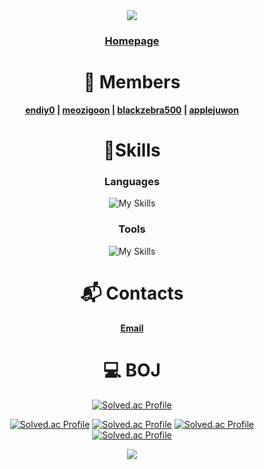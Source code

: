 <div align="center">
<img src="https://capsule-render.vercel.app/api?type=waving&color=BDBDC8&height=175&fontColor=ffffff&text=Team&nbsp;ToyoTech"/>
<h3> <a href="https://www.toyotech.dev/" target="_blank">Homepage</a> </h3>

# 👤 Members
**[endiy0](https://github.com/endiy0) | [meozigoon](https://github.com/meozigoon) | [blackzebra500](https://github.com/blackzebra500) | [applejuwon](https://github.com/applejuwon)**

# 💪Skills
### Languages
![My Skills](https://skillicons.dev/icons?i=cs,cpp,c,arduino,py,html,css,js)

### Tools
![My Skills](https://skillicons.dev/icons?i=git,visualstudio,vscode,arduino,notion,pycharm)

# :mailbox_with_mail: Contacts

**[Email](mailto:toyotech@toyotech.dev)**

# 💻 BOJ
[![Solved.ac Profile](http://mazassumnida.wtf/api/v2/generate_badge?boj=toyotech)](https://solved.ac/toyotech/)

[![Solved.ac Profile](http://mazassumnida.wtf/api/v2/generate_badge?boj=endiy)](https://solved.ac/endiy/)
[![Solved.ac Profile](http://mazassumnida.wtf/api/v2/generate_badge?boj=meozigoon)](https://solved.ac/meozigoon/)
[![Solved.ac Profile](http://mazassumnida.wtf/api/v2/generate_badge?boj=blackzebra)](https://solved.ac/blackzebra/)
[![Solved.ac Profile](http://mazassumnida.wtf/api/v2/generate_badge?boj=juwon0226)](https://solved.ac/juwon0226/)

<img src="https://capsule-render.vercel.app/api?type=waving&color=BDBDC8&height=150&section=footer"/>

</div>
